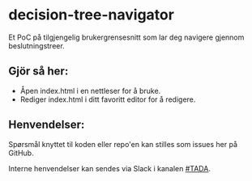 # decision-tree-navigator
Et PoC på tilgjengelig brukergrensesnitt som lar deg navigere gjennom beslutningstreer.  


## Gjör så her:
- Åpen index.html i en nettleser for å bruke.
- Rediger index.html i ditt favoritt editor for å redigere.

## Henvendelser:
Spørsmål knyttet til koden eller repo'en kan stilles som issues her på GitHub.

Interne henvendelser kan sendes via Slack i kanalen [#TADA](https://nav-it.slack.com/archives/C03CXENSLMV).